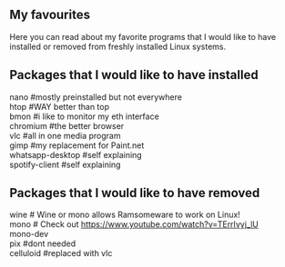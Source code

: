 ## My favourites
Here you can read about my favorite programs that I would like to have installed or removed from freshly installed Linux systems.

## Packages that I would like to have installed

nano #mostly preinstalled but not everywhere  
htop #WAY better than top  
bmon #i like to monitor my eth interface  
chromium #the better browser  
vlc #all in one media program  
gimp #my replacement for Paint.net  
whatsapp-desktop #self explaining  
spotify-client #self explaining  

## Packages that I would like to have removed

wine     # Wine or mono allows Ramsomeware to work on Linux!  
mono     # Check out https://www.youtube.com/watch?v=TErrIvyj_lU  
mono-dev  
pix       #dont needed  
celluloid #replaced with vlc  

